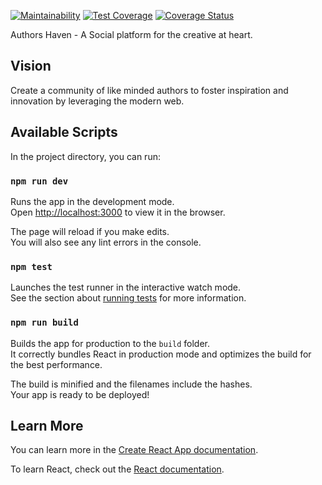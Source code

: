 [![Maintainability](https://api.codeclimate.com/v1/badges/07de311d4602f86a3842/maintainability)](https://codeclimate.com/github/andela/ah-centauri-frontend/maintainability) [![Test Coverage](https://api.codeclimate.com/v1/badges/07de311d4602f86a3842/test_coverage)](https://codeclimate.com/github/andela/ah-centauri-frontend/test_coverage)
[![Coverage Status](https://coveralls.io/repos/github/andela/ah-centauri-frontend/badge.svg?branch=develop)](https://coveralls.io/github/andela/ah-centauri-frontend?branch=develop)

Authors Haven - A Social platform for the creative at heart.

## Vision
Create a community of like minded authors to foster inspiration and innovation
by leveraging the modern web.


## Available Scripts

In the project directory, you can run:

### `npm run dev`

Runs the app in the development mode.<br>
Open [http://localhost:3000](http://localhost:3000) to view it in the browser.

The page will reload if you make edits.<br>
You will also see any lint errors in the console.

### `npm test`

Launches the test runner in the interactive watch mode.<br>
See the section about [running tests](https://facebook.github.io/create-react-app/docs/running-tests) for more information.

### `npm run build`

Builds the app for production to the `build` folder.<br>
It correctly bundles React in production mode and optimizes the build for the best performance.

The build is minified and the filenames include the hashes.<br>
Your app is ready to be deployed!

## Learn More

You can learn more in the [Create React App documentation](https://facebook.github.io/create-react-app/docs/getting-started).

To learn React, check out the [React documentation](https://reactjs.org/).
